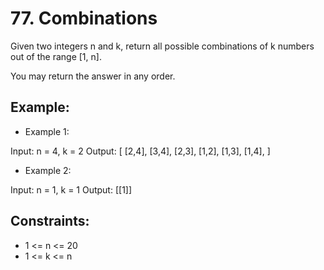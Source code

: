 # 77. Combinations

Given two integers n and k, return all possible combinations of k numbers out of the range [1, n].

You may return the answer in any order.

 
## Example:
+ Example 1:

Input: n = 4, k = 2
Output:
[
  [2,4],
  [3,4],
  [2,3],
  [1,2],
  [1,3],
  [1,4],
]

+ Example 2:

Input: n = 1, k = 1
Output: [[1]]
 

## Constraints:
+ 1 <= n <= 20
+ 1 <= k <= n
